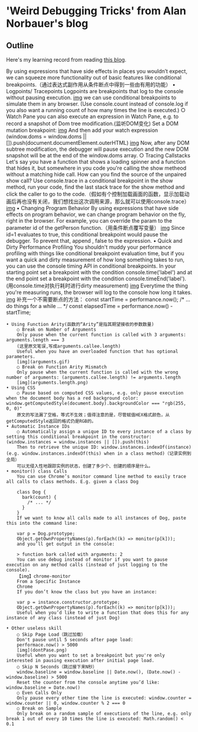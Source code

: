 # 'Weird Debugging Tricks' from Alan Norbauer's blog

## Outline

Here's my learning record from reading [this blog](https://alan.norbauer.com/articles/browser-debugging-tricks).

By using expressions that have side effects in places you wouldn’t expect, we can squeeze more functionality out of basic features like conditional breakpoints.（通过表达式副作用从条件断点中得到一些由有用的功能）
    • Logpoints/ Tracepoints
    Logpoints are breakpoints that log to the console without pausing execution.
    [img](logPoint)
    we can use conditional breakpoints to simulate them in any browser.
    (Use console.count instead of console.log if you also want a running count of how many times the line is executed.)
        ○ Watch Pane
    you can also execute an expression in Watch Pane, e.g. to record a snapshot of Dom tree modification.(监听DOM变化)
    Set a DOM mutation breakpoint:
    [img](subtreeMod1)
    And then add your watch expression
    (window.doms = window.doms || []).push(document.documentElement.outerHTML)
    [img](subtreeMod2)
    Now, after any DOM subtree modification, the debugger will pause execution and the new DOM snapshot will be at the end of the window.doms array.
        ○ Tracing Callstacks
    Let's say you have a function that shows a loading spinner and a function that hides it, but somewhere in you code you're calling the show metheod without a matching hide call. How can you find the source of the unpaired show call? Use console.trace in a conditional breakpoint  in the show method, run your code, find the last stack trace for the show method and click the caller to go to the code.（假如有个控制加载画面的函数，显示加载动画后再也没有关闭，我们想找出这次调用来源，那么就可以使用console.trace）
    [img](tracer)
    • Changing Program Behavior
    By using expressions that have side effects on program behavior, we can change program behavior on the fly, right in the browser.
    For example, you can override the param to the parameter id of the getPerson function.（用条件断点覆写变量）
    [img](changing)
    Since id=1 evaluates to true, this conditional breakpoint would pause the debugger. To prevent that, append , false to the expression.
    • Quick and Dirty Performance Profiling
    You shouldn't muddy your performance profiling with things like conditional breakpoint evaluation time, but if you want a quick and dirty measurement of how long  something takes to run, you can use the console timing API in conditional breakpoints. In your starting point set a breakpoint with the condition console.time('label') and at the end point set a breakpoint with the condition console.timeEnd('label'). (用console.time对执行耗时进行dirty measurement)
    [img](perform.gif)
     Everytime the thing you're measuring runs, the browser will log to the console how long it takes.
    [img](perform.png)
    补充一个不需要断点的方法：
    const startTime = performance.now();
    /* ... do things for a while ... */
    const elapsedTime = performance.now() - startTime;

    • Using Function Arity(函数的“Arity”是指其期望接收的参数数量)
        ○ Break on Number of Arguments
        Only pause when the current function is called with 3 arguments: arguments.length === 3
        (这里原文笔误,写成arguments.callee.length)
        Useful when you have an overloaded function that has optional parameters.
        [img](arguments.gif)
        ○ Break on Function Arity Mismatch
        Only pause when the current function is called with the wrong number of arguments: (arguments.callee.length) != arguments.length
        [img](arguments.length.png)
    • Using CSS
        ○ Pause based on computed CSS values, e.g. only pause execution when the document body has a red background color: window.getComputedStyle(document.body).backgroundColor === "rgb(255, 0, 0)"
        原文的写法漏了空格，等式不生效；值得注意的是，尽管赋值HEX格式颜色，从getComputedStyle返回的格式仍是RGB的。
    • Automatic Instance IDs
        ○ Automatically assign a unique ID to every instance of a class by setting this conditional breakpoint in the constructor: (window.instances = window.instances || []).push(this)
        Then to retrieve the unique ID: window.instances.indexOf(instance) (e.g. window.instances.indexOf(this) when in a class method)（记录实例到全局）
        可以无侵入性地跟踪实例的状态，创建了多少个、创建的顺序是什么。
    • monitor() class Calls
        You can use Chrome’s monitor command line method to easily trace all calls to class methods. E.g. given a class Dog

        class Dog {
          bark(count) {
            /* ... */
          }
        }
        If we want to know all calls made to all instances of Dog, paste this into the command line:

        var p = Dog.prototype;
        Object.getOwnPropertyNames(p).forEach((k) => monitor(p[k]));
        and you’ll get output in the console:

        > function bark called with arguments: 2
        You can use debug instead of monitor if you want to pause execution on any method calls (instead of just logging to the console).
        【img】chrome-monitor
        From a Specific Instance
        Chrome
        If you don’t know the class but you have an instance:

        var p = instance.constructor.prototype;
        Object.getOwnPropertyNames(p).forEach((k) => monitor(p[k]));
        Useful when you’d like to write a function that does this for any instance of any class (instead of just Dog)

    • Other useless skill
        ○ Skip Page Load（跳过加载）
        Don't pause until 5 seconds after page load:
        performace.now() > 5000
        [img](dontPase.png)
        Useful when you want to set a breakpoint but you're only interested in pausing execution after initial page load.
        ○ Skip N Seconds（跳过接下来N秒）
        window.baseline = window.baseline || Date.now(), (Date.now() - window.baseline) > 5000
        Reset the counter from the console anytime you’d like: window.baseline = Date.now()
        ○ Even Calls Only
        Only pause every other time the line is executed: window.counter = window.counter || 0, window.counter % 2 === 0
        ○ Break on Sample
        Only break on a random sample of executions of the line, e.g. only break 1 out of every 10 times the line is executed: Math.random() < 0.1





